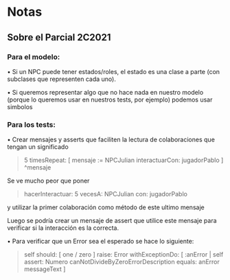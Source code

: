 # Notas

## Sobre el Parcial 2C2021

### Para el modelo:

• Si un NPC puede tener estados/roles, el estado es una clase a parte (con subclases que representen cada uno).

• Si queremos representar algo que no hace nada en nuestro modelo (porque lo queremos usar en nuestros tests, por ejemplo) podemos usar simbolos

### Para los tests:

• Crear mensajes y asserts que faciliten la lectura de colaboraciones que tengan un significado

  > 5 timesRepeat: [ mensaje := NPCJulian interactuarCon: jugadorPablo ] ^mensaje
 
  Se ve mucho peor que poner
  
  > hacerInteractuar: 5 vecesA: NPCJulian con: jugadorPablo

  y utilizar la primer colaboración como método de este ultimo mensaje

  Luego se podría crear un mensaje de assert que utilice este mensaje para verificar si la interacción es la correcta.
  
 • Para verificar que un Error sea el esperado se hace lo siguiente:
 
 > self 
		should: [ one / zero ]
		raise: Error
		withExceptionDo: [ :anError | self assert: Numero canNotDivideByZeroErrorDescription equals: anError messageText ]
